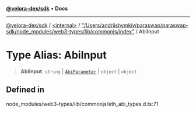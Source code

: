 [**@velora-dex/sdk**](../../../../README.md) • **Docs**

***

[@velora-dex/sdk](../../../../globals.md) / [\<internal\>](../../../README.md) / ["/Users/andriishymkiv/paraswap/paraswap-sdk/node\_modules/web3-types/lib/commonjs/index"](../README.md) / AbiInput

# Type Alias: AbiInput

> **AbiInput**: `string` \| [`AbiParameter`](AbiParameter.md) \| `object` \| `object`

## Defined in

node\_modules/web3-types/lib/commonjs/eth\_abi\_types.d.ts:71
